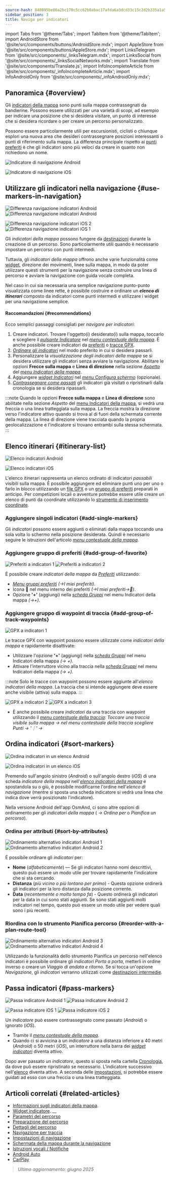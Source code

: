 ```yaml
---
source-hash: 840895be86a2bc170c5cc62b0abac17afda6a3dcd33c15c2d2b335a1a52fa27e
sidebar_position: 3
title: Naviga per indicatori
---
```

import Tabs from '@theme/Tabs';
import TabItem from '@theme/TabItem';
import AndroidStore from '@site/src/components/buttons/AndroidStore.mdx';
import AppleStore from '@site/src/components/buttons/AppleStore.mdx';
import LinksTelegram from '@site/src/components/_linksTelegram.mdx';
import LinksSocial from '@site/src/components/_linksSocialNetworks.mdx';
import Translate from '@site/src/components/Translate.js';
import InfoIncompleteArticle from '@site/src/components/_infoIncompleteArticle.mdx';
import InfoAndroidOnly from '@site/src/components/_infoAndroidOnly.mdx';




## Panoramica {#overview}

Gli [indicatori della mappa](../../personal/markers.md) sono punti sulla mappa contrassegnati da bandierine. Possono essere utilizzati per una varietà di scopi, ad esempio per indicare una posizione che si desidera visitare, un punto di interesse che si desidera ricordare o per creare un percorso personalizzato.

Possono essere particolarmente utili per escursionisti, ciclisti o chiunque esplori una nuova area che desideri contrassegnare posizioni interessanti o punti di riferimento sulla mappa. La differenza principale rispetto ai [punti preferiti](../../personal/favorites.md) è che gli indicatori sono più veloci da creare in quanto non richiedono un nome.

<Tabs groupId="operating-systems">

<TabItem value="android" label="Android">

![Indicatore di navigazione Android](@site/static/img/navigation/marker/navigation_marker_android.png)

</TabItem>

<TabItem value="ios" label="iOS">

![Indicatore di navigazione iOS](@site/static/img/navigation/marker/navigation_marker_ios.png)

</TabItem>

</Tabs>


## Utilizzare gli indicatori nella navigazione {#use-markers-in-navigation}

<Tabs groupId="operating-systems">

<TabItem value="android" label="Android">

![Differenza navigazione indicatori Android](@site/static/img/navigation/marker/markers_ex_andr_2.png) ![Differenza navigazione indicatori Android](@site/static/img/navigation/marker/markers_ex_andr_1.png)

</TabItem>

<TabItem value="ios" label="iOS">

![Differenza navigazione indicatori iOS 2](@site/static/img/navigation/marker/markers_ex_ios_2.png) ![Differenza navigazione indicatori iOS 1](@site/static/img/navigation/marker/markers_ex_ios_1.png)

</TabItem>

</Tabs>

Gli *indicatori della mappa* possono fungere da [destinazioni](./route-navigation#set-destinations) durante la creazione di un percorso. Sono particolarmente utili quando è necessario impostare un percorso con punti intermedi.

Tuttavia, gli *indicatori della mappa* offrono anche varie funzionalità come [widget](../../widgets/markers.md), direzione dei movimenti, linee sulla mappa, in modo da poter utilizzare questi strumenti per la navigazione senza costruire una linea di percorso e avviare la navigazione con guida vocale completa.

Nel caso in cui sia necessaria una semplice navigazione punto-punto visualizzata come linee rette, è possibile costruire e ordinare un ***elenco di itinerari*** composto da indicatori come punti intermedi e utilizzare i widget per una navigazione semplice.


#### Raccomandazioni {#recommendations}

Ecco semplici passaggi consigliati per *navigare per indicatori*:

1. Creare indicatori. Trovare l'oggetto(i) desiderato(i) sulla mappa, toccarlo e scegliere il *[pulsante Indicatore](../../personal/markers.md#add--edit-markers)* nel *[menu contestuale della mappa](../../map/map-context-menu.md#add--edit-marker)*. È anche possibile creare indicatori da [preferiti](#add-group-of-favorite) o [tracce GPX](#add-group-of-track-waypoints).
2. [*Ordinare gli indicatori*](#sort-markers) nel modo preferito in cui si desidera passarli.
3. Personalizzare la *visualizzazione degli indicatori della mappa* se si desidera utilizzare gli indicatori senza avviare la navigazione. Abilitare le opzioni **Frecce sulla mappa** e **Linea di direzione** nella sezione *[Aspetto](../../personal/markers.md#appearance-on-the-map)* del *[menu Indicatori della mappa](../../personal/markers.md#actions)*.
4. Aggiungere *[widget Indicatori](../../personal/markers.md#markers)* nel *[menu Configura schermo](../../widgets/configure-screen.md)* (opzionale).
5. [*Contrassegnare come passati*](#pass-markers) gli indicatori già visitati o ripristinarli dalla cronologia se si desidera ripassarli.

:::note
Quando le opzioni **Frecce sulla mappa** e **Linea di direzione** sono abilitate nella sezione *Aspetto* del [menu Indicatori della mappa](../../personal/markers.md#appearance-on-the-map), si vedrà una freccia o una linea tratteggiata sulla mappa. La freccia mostra la direzione verso l'indicatore attivo quando si trova al di fuori della schermata corrente della mappa. La linea di direzione viene tracciata quando la propria geolocalizzazione e l'indicatore si trovano entrambi sulla stessa schermata.
:::


## Elenco itinerari {#itinerary-list}

<Tabs groupId="operating-systems">

<TabItem value="android" label="Android">

![Elenco indicatori Android](@site/static/img/navigation/marker/markers_list_andr.png)

</TabItem>

<TabItem value="ios" label="iOS">

![Elenco indicatori iOS](@site/static/img/navigation/marker/markers_list_ios.png)

</TabItem>

</Tabs>


L'elenco itinerari rappresenta un elenco ordinato di indicatori *passabili* visibili sulla mappa. È possibile aggiungere ed eliminare punti uno per uno o farlo in blocco utilizzando un [file GPX](#add-group-of-track-waypoints) o un [gruppo di preferiti](#add-group-of-favorite) preparati in anticipo. Per competizioni locali o avventure potrebbe essere utile creare un elenco di punti da coordinate utilizzando lo [strumento di inserimento coordinate](../../plan-route/coordinate-input.md).


### Aggiungere singoli indicatori {#add-single-markers}

Gli *indicatori* possono essere aggiunti o eliminati dalla mappa toccando una sola volta lo schermo nella posizione desiderata. Quindi è necessario seguire le istruzioni dell'articolo *[menu contestuale della mappa](../../map/map-context-menu.md#add--edit-marker)*.


### Aggiungere gruppo di preferiti {#add-group-of-favorite}

<InfoAndroidOnly />

![Preferiti a indicatori 1](@site/static/img/navigation/marker/markers_favorites_andr_3.png) ![Preferiti a indicatori 2](@site/static/img/navigation/marker/markers_favorites_andr_2.png)

È possibile creare *indicatori della mappa* da *[Preferiti](../../personal/favorites.md)* utilizzando:

- *[Menu gruppi preferiti](../../personal/favorites.md#favorite-group-actions)* *(<Translate android="true" ids="shared_string_menu,shared_string_my_places"/>→I miei preferiti)*.
- Icona &#128681; nel menu interno dei preferiti *(<Translate android="true" ids="shared_string_menu,shared_string_my_places"/>→I miei preferiti→&#128681;)*.
- Opzione **'+'** (aggiungi) nella *[scheda Gruppi](../../personal/markers.md#marker-groups)* nel menu Indicatori della mappa *(<Translate android="true" ids="shared_string_menu,map_markers,shared_string_groups"/>→+)*.


### Aggiungere gruppo di waypoint di traccia {#add-group-of-track-waypoints}

<InfoAndroidOnly />

![GPX a indicatori 1](@site/static/img/navigation/marker/track_to_markers_andr.png)

Le tracce GPX con waypoint possono essere utilizzate come *indicatori della mappa* e rapidamente disattivate:

- Utilizzare l'opzione **'+'** (aggiungi) nella *[scheda Gruppi](../../personal/markers.md#marker-groups)* nel menu Indicatori della mappa *(<Translate android="true" ids="shared_string_menu,map_markers,shared_string_groups"/>→ +)*.
- Attivare l'interruttore vicino alla traccia nella *[scheda Gruppi](../../personal/markers.md#marker-groups)* nel menu Indicatori della mappa *(<Translate android="true" ids="shared_string_menu,map_markers,shared_string_groups"/>→ +)*.

:::note
Solo le tracce con waypoint possono essere aggiunte all'*elenco indicatori della mappa*. La traccia che si intende aggiungere deve essere anche visibile (attiva) sulla mappa.
:::

![GPX a indicatori 2](@site/static/img/navigation/marker/track_to_markers_andr_2.png) ![GPX a indicatori 3](@site/static/img/navigation/marker/track_to_markers_andr_3.png)

- È anche possibile creare *indicatori* da una traccia con waypoint utilizzando il *[menu contestuale della traccia](../../map/tracks/track-context-menu.md#points--waypoints)*: *Toccare una traccia visibile sulla mappa → nel menu contestuale della traccia scegliere Punti → '&#8942;' → <Translate android="true" ids="add_group_to_markers"/>*


## Ordina indicatori {#sort-markers}

<Tabs groupId="operating-systems">

<TabItem value="android" label="Android">

![Ordina indicatori in un elenco Android](@site/static/img/navigation/marker/sort_markers_andr.png)

</TabItem>

<TabItem value="ios" label="iOS">

![Ordina indicatori in un elenco iOS](@site/static/img/navigation/marker/sort_markers_ios.png)

</TabItem>

</Tabs>

Premendo sull'angolo sinistro (*Android*) o sull'angolo destro (*iOS*) di una scheda *indicatore della mappa* nell'*[elenco indicatori della mappa](../../personal/markers.md#itinerary-list)* e spostandola su o giù, è possibile modificarne l'ordine nell'*elenco di navigazione* (mentre si sposta una scheda indicatore si vedrà una linea che indica dove verrà posizionato l'indicatore).

Nella versione Android dell'app OsmAnd, ci sono altre opzioni di ordinamento per gli *indicatori della mappa* (*<Translate android="true" ids="shared_string_menu,map_markers,shared_string_more"/> →* *Ordina per* o *Pianifica un percorso*).


### Ordina per attributi {#sort-by-attributes}

<Tabs groupId="operating-systems">

<TabItem value="android" label="Android">

![Ordinamento alternativo indicatori Android 1](@site/static/img/navigation/marker/sorting_markers_andr_1.png) ![Ordinamento alternativo indicatori Android 2](@site/static/img/navigation/marker/sorting_markers_andr_2.png)

</TabItem>

<TabItem value="ios" label="iOS">

<InfoAndroidOnly />

</TabItem>

</Tabs>

È possibile ordinare gli *indicatori* per:

- **Nome** (*alfabeticamente*) — Se gli indicatori hanno nomi descrittivi, questo può essere un modo utile per trovare rapidamente l'indicatore che si sta cercando.
- **Distanza** (*più vicino o più lontano per primo*) - Questa opzione ordinerà gli indicatori per la loro distanza dalla posizione corrente.
- **Data** (*recentemente o molto tempo fa*) - Questo ordinerà gli indicatori per la data in cui sono stati aggiunti. Se sono stati aggiunti molti indicatori nel tempo, questo può essere un modo utile per vedere quali sono i più recenti.


### Riordina con lo strumento Pianifica percorso {#reorder-with-a-plan-route-tool}

<InfoAndroidOnly />

![Ordinamento alternativo indicatori Android 3](@site/static/img/navigation/marker/sorting_markers_andr_3.png) ![Ordinamento alternativo indicatori Android 4](@site/static/img/navigation/marker/sorting_markers_andr_4.png)

Utilizzando la funzionalità dello strumento Pianifica un percorso nell'elenco indicatori è possibile ordinare gli *indicatori* *Porta a porta*, metterli in ordine inverso o creare un *Viaggio di andata e ritorno*. Se si tocca un'opzione *Navigazione*, gli *indicatori* verranno utilizzati come [destinazioni intermedie](../setup/route-navigation.md#intermediate-destinations).


## Passa indicatori {#pass-markers}

<Tabs groupId="operating-systems">

<TabItem value="android" label="Android">

![Passa indicatore Android 1](@site/static/img/navigation/marker/pass_markers_andr_1.png) ![Passa indicatore Android 2](@site/static/img/navigation/marker/pass_markers_andr_2.png)

</TabItem>

<TabItem value="ios" label="iOS">

![Passa indicatore iOS 1](@site/static/img/navigation/marker/pass_markers_ios_1.png) ![Passa indicatore iOS 2](@site/static/img/navigation/marker/pass_markers_ios_2.png)

</TabItem>

</Tabs>

Un *indicatore* può essere contrassegnato come passato (*Android*) o ignorato (*iOS*).

- Tramite il *[menu contestuale della mappa](../../map/map-context-menu.md#add--edit-marker)*.
- Quando ci si avvicina a un *indicatore* a una distanza inferiore a 40 metri (*Android*) o 50 metri (*iOS*), un interruttore nella barra dei *[widget indicatori](../../widgets/markers.md#top-bar-widget)* diventa attivo.

Dopo aver passato un *indicatore*, questo si sposta nella cartella [Cronologia](../../personal/markers.md#history), da dove può essere ripristinato se necessario. L'indicatore successivo nell'[elenco](#itinerary-list) diventa attivo. A seconda delle [impostazioni](#use-markers-in-navigation), si potrebbe essere guidati ad esso con una freccia o una linea tratteggiata.


## Articoli correlati {#related-articles}

- [Informazioni sugli indicatori della mappa](../../personal/markers.md).
- [Widget indicatore](../../widgets/markers.md).
__
- [Parametri del percorso](../routing/osmand-routing.md#routing-types)
- [Preparazione del percorso](./route-navigation.md)
- [Dettagli del percorso](./route-details.md)
- [Navigazione per traccia](./gpx-navigation.md)
- [Impostazioni di navigazione](../guidance/navigation-settings.md)
- [Schermata della mappa durante la navigazione](../guidance/map-during-navigation.md)
- [Istruzioni vocali / Notifiche](../guidance/voice-navigation.md)
- [Android Auto](../auto-car.md)
- [CarPlay](../car-play.md)

> *Ultimo aggiornamento: giugno 2025*